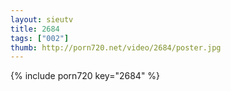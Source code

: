 ```yaml
--- 
layout: sieutv
title: 2684
tags: ["002"]
thumb: http://porn720.net/video/2684/poster.jpg
---
```

{% include porn720 key="2684" %} 
